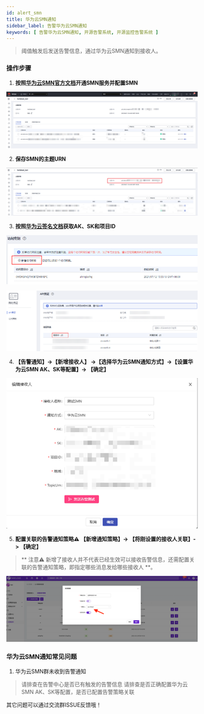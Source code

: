 ```yaml
---
id: alert_smn
title: 华为云SMN通知
sidebar_label: 告警华为云SMN通知
keywords: [ 告警华为云SMN通知, 开源告警系统, 开源监控告警系统 ]
---
```


> 阈值触发后发送告警信息，通过华为云SMN通知到接收人。

### 操作步骤

1. **按照[华为云SMN官方文档](https://support.huaweicloud.com/qs-smn/smn_json.html)开通SMN服务并配置SMN**

![alert-notice-10](/img/docs/help/alert-notice-10.png)

2. **保存SMN的主题URN**

![alert-notice-11](/img/docs/help/alert-notice-11.png)

3. **按照[华为云签名文档](https://support.huaweicloud.com/devg-apisign/api-sign-provide.html)获取AK、SK和项目ID**

![alert-notice-12](/img/docs/help/alert-notice-12.png)

![alert-notice-13](/img/docs/help/alert-notice-13.png)

4. **【告警通知】->【新增接收人】 ->【选择华为云SMN通知方式】->【设置华为云SMN AK、SK等配置】-> 【确定】**

![alert-notice-14](/img/docs/help/alert-notice-14.png)

5. **配置关联的告警通知策略⚠️ 【新增通知策略】-> 【将刚设置的接收人关联】-> 【确定】**

> ** 注意⚠️ 新增了接收人并不代表已经生效可以接收告警信息，还需配置关联的告警通知策略，即指定哪些消息发给哪些接收人 **。

![email](/img/docs/help/alert-notice-4.png)

### 华为云SMN通知常见问题

1. 华为云SMN群未收到告警通知

> 请排查在告警中心是否已有触发的告警信息
> 请排查是否正确配置华为云SMN AK、SK等配置，是否已配置告警策略关联

其它问题可以通过交流群ISSUE反馈哦！
